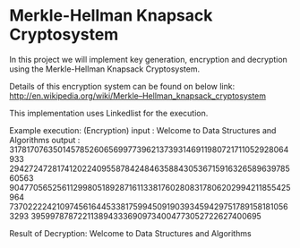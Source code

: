 # Merkle-Hellman Knapsack Cryptosystem

In this project we will implement key generation, encryption and decryption using the Merkle-Hellman Knapsack Cryptosystem.

Details  of this encryption system can be found on below link:
http://en.wikipedia.org/wiki/Merkle–Hellman_knapsack_cryptosystem

This implementation uses Linkedlist for the execution.

Example execution:
(Encryption)
input : 
       Welcome to Data Structures and Algorithms
output :
       31781707635014578526065699773962137393146911980721711052928064933
       29427247281741202240955878424846358843053671591632658963978560563
       90477056525611299805189287161133817602808317806202994211855425964
       73702222421097456164453381759945091903934594297517891581810563293
       3959978787221138943336909734004773052722627400695


Result of Decryption: Welcome to Data Structures and Algorithms
